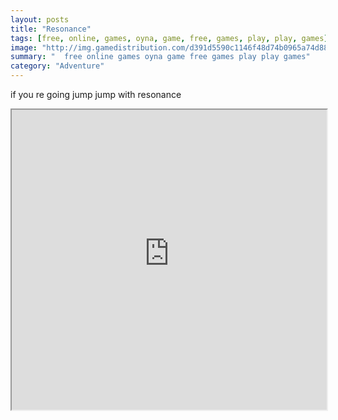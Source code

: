```yaml
---
layout: posts
title: "Resonance"
tags: [free, online, games, oyna, game, free, games, play, play, games]
image: "http://img.gamedistribution.com/d391d5590c1146f48d74b0965a74d887.jpg"
summary: "  free online games oyna game free games play play games"
category: "Adventure"
---
```


if you re going jump jump with resonance

<iframe width="100%" height="480px;" src="http://flash.gamedistribution.com?game=d391d5590c1146f48d74b0965a74d887"></iframe>